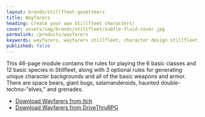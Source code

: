 ```yaml
---
layout: brands/stillfleet-gazetteers
title: Wayfarers
heading: Create your own Stillfleet characters!
cover: assets/img/brands/stillfleet/subtle-fluid-cover.jpg
permalink: /products/wayfarers
keywords: wayfarers, wayfarers stillfleet, character design stillfleet, character creation stillfleet, class stillfleet, species stillfleet, background stillfleet, character stillfleet, pc stillfleet, stillfleeter, wetan, character generation stillfleet
published: false
---
```


This 46-page module contains the rules for playing the 6 basic classes and 12 basic species in Stillfleet, along with 3 optional rules for generating unique character backgrounds and all of the basic weapons and armor. There are space bears, giant bugs, salamanderoids, haunted double-techno-"elves," and grenades.

<ul class="button-list">
  <li>
    <a href="https://stillfleet.itch.io/wayfarers" class="external itchio">
      Download Wayfarers from Itch
    </a>
  </li>
  <li>
    <a href="https://www.drivethrurpg.com/product/346556/Wayfarers--Designing-Voidminers" class="external drivethrurpg">
      Download Wayfarers from DriveThruRPG
    </a>
  </li>  
</ul>